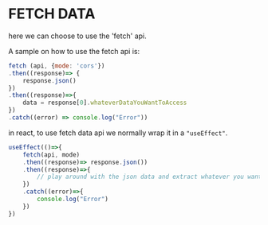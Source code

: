 # FETCH DATA

here we can choose to use the 'fetch' api.

A sample on how to use the fetch api is:

```js
fetch (api, {mode: 'cors'})
.then((response)=> {
    response.json()
})
.then((response)=>{
    data = response[0].whateverDataYouWantToAccess
})
.catch((error) => console.log("Error"))

```

in react, to use fetch data api we normally wrap it in a `"useEffect"`.

```js
useEffect(()=>{
    fetch(api, mode)
    .then((response)=> response.json())
    .then((response)=>{
        // play around with the json data and extract whatever you want extracted
    })
    .catch((error)=>{
        console.log("Error")
    })
})
```
